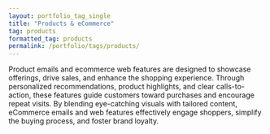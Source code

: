 ```yaml
---
layout: portfolio_tag_single
title: "Products & eCommerce"
tag: products
formatted_tag: products
permalink: /portfolio/tags/products/
---
```


<p class="relative max-w-4 my-0 mx-auto text-xs lg:text-sm font-normal">Product emails and ecommerce web features are designed to showcase offerings, drive sales, and enhance the shopping experience. Through personalized recommendations, product highlights, and clear calls-to-action, these features guide customers toward purchases and encourage repeat visits. By blending eye-catching visuals with tailored content, eCommerce emails and web features effectively engage shoppers, simplify the buying process, and foster brand loyalty.</p>